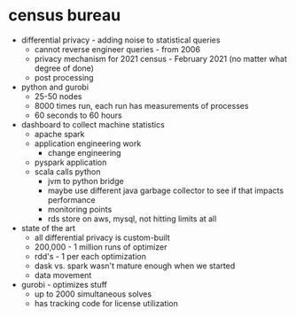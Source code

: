 # census bureau

- differential privacy - adding noise to statistical queries
  - cannot reverse engineer queries - from 2006
  - privacy mechanism for 2021 census - February 2021 (no matter what degree of done)
  - post processing
- python and gurobi
  - 25-50 nodes
  - 8000 times run, each run has measurements of processes
  - 60 seconds to 60 hours
- dashboard to collect machine statistics
  - apache spark
  - application engineering work
    - change engineering
  - pyspark application
  - scala calls python
    - jvm to python bridge
    - maybe use different java garbage collector to see if that impacts performance
    - monitoring points
    - rds store on aws, mysql, not hitting limits at all
- state of the art
  - all differential privacy is custom-built
  - 200,000 - 1 million runs of optimizer
  - rdd's - 1 per each optimization
  - dask vs. spark wasn't mature enough when we started
  - data movement
- gurobi - optimizes stuff
  - up to 2000 simultaneous solves
  - has tracking code for license utilization
